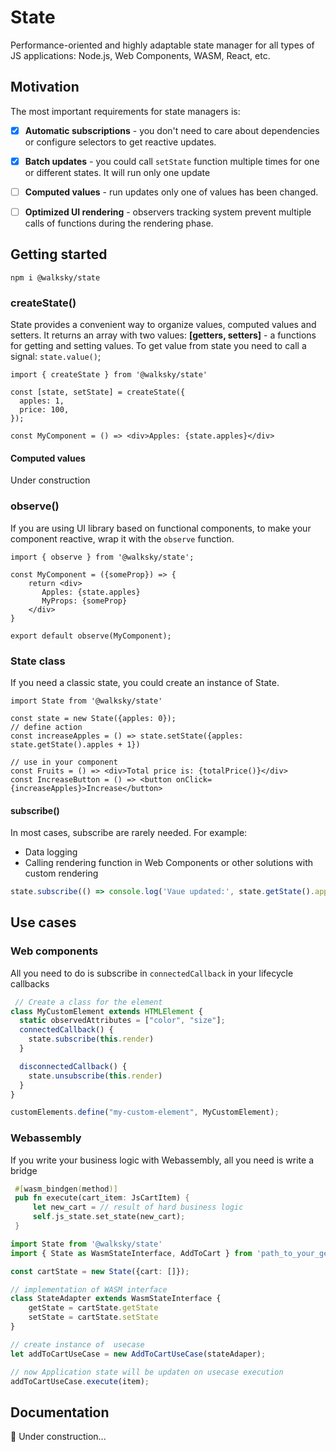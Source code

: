# State
Performance-oriented and highly adaptable state manager for all types of JS applications: 
Node.js, Web Components, WASM, React, etc.

## Motivation
The most important requirements for state managers is: 
- [x] **Automatic subscriptions** - you don't need to care about
dependencies or configure selectors to get reactive updates.
- [x] **Batch updates** - you could call `setState` function multiple times for one or different
states. It will run only one update
- [ ] **Computed values** - run updates only one of values has been changed.
- [ ] **Optimized UI rendering** - observers tracking system prevent multiple calls of functions during the rendering phase. 


## Getting started
```shell
npm i @walksky/state
```
### createState()
State provides a convenient way to organize values, computed values and setters. It returns an array with two values:
**[getters, setters]** - a functions for getting and setting values.
To get value from state you need to call a signal: `state.value()`;
```tsx
import { createState } from '@walksky/state'

const [state, setState] = createState({
  apples: 1,
  price: 100,
});

const MyComponent = () => <div>Apples: {state.apples}</div>
```



#### Computed values
Under construction

### observe()
If you are using UI library based on functional components, to make your component reactive, wrap it with the `observe` function.
```tsx
import { observe } from '@walksky/state';

const MyComponent = ({someProp}) => {
    return <div>
       Apples: {state.apples}
       MyProps: {someProp}
    </div>
}

export default observe(MyComponent);
```


### State class
If you need a classic state, you could create an instance of State.
```tsx
import State from '@walksky/state'

const state = new State({apples: 0});
// define action
const increaseApples = () => state.setState({apples: state.getState().apples + 1})

// use in your component
const Fruits = () => <div>Total price is: {totalPrice()}</div>
const IncreaseButton = () => <button onClick={increaseApples}>Increase</button>
```

#### subscribe()
In most cases, subscribe are rarely needed. For example:
 * Data logging
 * Calling rendering function in Web Components or other solutions with custom rendering

```typescript
state.subscribe(() => console.log('Vaue updated:', state.getState().apples));
```

## Use cases
### Web components
All you need to do is subscribe in `connectedCallback` in your lifecycle callbacks
```javascript
 // Create a class for the element
class MyCustomElement extends HTMLElement {
  static observedAttributes = ["color", "size"];
  connectedCallback() {
    state.subscribe(this.render)
  }

  disconnectedCallback() {
    state.unsubscribe(this.render)
  }
}

customElements.define("my-custom-element", MyCustomElement);

```

### Webassembly
If you write your business logic with Webassembly, all you need is
write a bridge

```rust
 #[wasm_bindgen(method)]
 pub fn execute(cart_item: JsCartItem) {
     let new_cart = // result of hard business logic
     self.js_state.set_state(new_cart);
 }
```
```typescript
import State from '@walksky/state'
import { State as WasmStateInterface, AddToCart } from 'path_to_your_generated_wasm_typed_file';

const cartState = new State({cart: []});

// implementation of WASM interface
class StateAdapter extends WasmStateInterface {
    getState = cartState.getState
    setState = cartState.setState
}

// create instance of  usecase
let addToCartUseCase = new AddToCartUseCase(stateAdaper);

// now Application state will be updaten on usecase execution
addToCartUseCase.execute(item);
```



## Documentation
:construction_worker: Under construction... 
